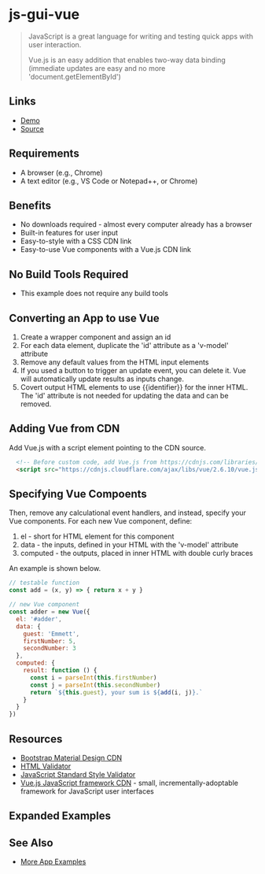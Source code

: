 # js-gui-vue

> JavaScript is a great language for writing and testing quick apps with user interaction.
>
> Vue.js is an easy addition that enables two-way data binding (immediate updates are easy and no more 'document.getElementById')

## Links

- [Demo](https://azharalali.github.io/p3-app-challenge/)
- [Source](https://github.com/AzharAlali/p3-app-challenge)

## Requirements

- A browser (e.g., Chrome)
- A text editor (e.g., VS Code or Notepad++, or Chrome)

## Benefits

- No downloads required - almost every computer already has a browser
- Built-in features for user input
- Easy-to-style with a CSS CDN link
- Easy-to-use Vue components with a Vue.js CDN link

## No Build Tools Required

- This example does not require any build tools

## Converting an App to use Vue

1. Create a wrapper component and assign an id
2. For each data element, duplicate the 'id' attribute as a 'v-model' attribute
3. Remove any default values from the HTML input elements
4. If you used a button to trigger an update event, you can delete it. Vue will automatically update results as inputs change.
5. Covert output HTML elements to use {{identifier}} for the inner HTML. The 'id' attribute is not needed for updating the data and can be removed.

## Adding Vue from CDN

Add Vue.js with a script element pointing to the CDN source.

```HTML
  <!-- Before custom code, add Vue.js from https://cdnjs.com/libraries/vue -->
  <script src="https://cdnjs.cloudflare.com/ajax/libs/vue/2.6.10/vue.js"></script>
```

## Specifying Vue Compoents

Then, remove any calculational event handlers, and instead, specify your Vue components. For each new Vue component, define:

1. el - short for HTML element for this component
2. data - the inputs, defined in your HTML with the 'v-model' attribute
3. computed - the outputs, placed in inner HTML with double curly braces

An example is shown below.

```JavaScript
// testable function
const add = (x, y) => { return x + y }

// new Vue component
const adder = new Vue({
  el: '#adder',
  data: {
    guest: 'Emmett',
    firstNumber: 5,
    secondNumber: 3
  },
  computed: {
    result: function () {
      const i = parseInt(this.firstNumber)
      const j = parseInt(this.secondNumber)
      return `${this.guest}, your sum is ${add(i, j)}.`
    }
  }
})
```

## Resources

- [Bootstrap Material Design CDN](https://mdbootstrap.com/md-bootstrap-cdn/)
- [HTML Validator](https://validator.w3.org/)
- [JavaScript Standard Style Validator](https://standardjs.com/demo.html)
- [Vue.js JavaScript framework CDN](https://vuejs.org/v2/guide/installation.html) - small, incrementally-adoptable framework for JavaScript user interfaces

## Expanded Examples



## See Also

- [More App Examples](https://profcase.github.io/web-apps-list/)
